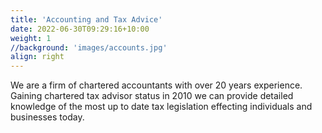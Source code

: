 ```yaml
---
title: 'Accounting and Tax Advice'
date: 2022-06-30T09:29:16+10:00
weight: 1
//background: 'images/accounts.jpg'
align: right
---
```


We are a firm of chartered accountants with over 20 years experience. Gaining chartered tax advisor status in 2010 we can provide detailed knowledge of the most up to date tax legislation effecting individuals and businesses today.
